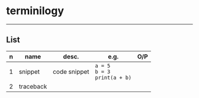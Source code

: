 # terminilogy

---

## List
|n|name|desc.|e.g.|O/P|
|-|----|-----|----|---|
|1|snippet|code snippet|`a = 5`<br/>`b = 3`<br/>`print(a + b)`|
|2|traceback|
